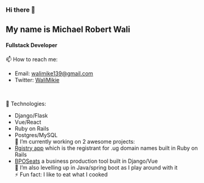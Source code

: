 ### Hi there 👋
## My name is Michael Robert Wali 
#### Fullstack Developer<br>
📫 How to reach me:
- Email: walimike139@gmail.com
- Twitter: [WaliMikie](https://twitter.com/WaliMikie)
<br>

💬 Technologies:
- Django/Flask
- Vue/React
- Ruby on Rails
- Postgres/MySQL<br>
🔭 I’m currently working on 2 awesome projects:
- [Rgistry app](https://registry.co.ug/) which is the registrant for .ug domain names built in Ruby on Rails
- [BPOSeats](https://bposeats.com/) a business production tool built in Django/Vue<br>
🌱 I’m also levelling up in Java/spring boot as I play around with it<br>
⚡ Fun fact: I like to eat what I cooked

